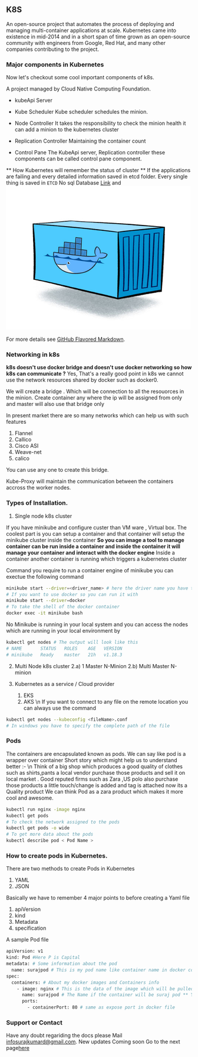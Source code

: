 ## K8S 

An open-source project that automates the process of deploying and managing multi-container applications at scale. Kubernetes came into existence in mid-2014 and in a short span of time grown as an open-source community with engineers from Google, Red Hat, and many other companies contributing to the project.


### Major components in Kubernetes 

Now let's checkout some cool important components of k8s.

A project managed by Cloud Native Computing Foundation.

- kubeApi Server
- Kube Scheduler
   Kube scheduler schedules the minion.
- Node Controller 
   It takes the responsibility to check the minion health it can add a minion to the kubernetes cluster 
- Replication Controller 
   Maintaining the container count 

- Control Pane 
   The KubeApi server, Replication controller these components can be called control pane component.


** How Kubernetes will remember the status of cluster **
If the applications are failing and every detailed information saved in etcd folder.
Every single thing is saved in `ETCD` No sql Database
[Link](url) and ![Image](./assets/image/docker.jpg)

For more details see [GitHub Flavored Markdown](https://guides.github.com/features/mastering-markdown/).

### Networking in k8s

**k8s doesn't use docker bridge and doesn't use docker networking so how k8s can communicate ?**
    Yes, That's a really good point in k8s we cannot use the network resources shared by docker such 
    as docker0.

We will create a bridge <yourNameBridgeNetwork>. Which will be connection to all the resouorces in the minion.
Create container any where the ip will be assigned from <yourNameBridgeNetwork> only and master will also use that bridge only

In present market there are so many networks which can help us with such features 
1. Flannel 
2. Callico 
3. Cisco ASI 
4. Weave-net 
5. calico 

You can use any one to create this bridge.

Kube-Proxy will maintain the communication between the containers accross the worker nodes.

### Types of Installation.
1. Single node k8s cluster 

If you have minikube and configure custer than VM ware , Virtual box.
The coolest part is you can setup a container and that container will setup the minikube cluster inside the container 
**So you can image a tool to manage container can be run inside a container and inside the container it will manage your container and interact with the docker engine**
Inside a container another container is running which triggers a kubernetes cluster 

Command you require to run a container engine of minikube you can exectue the following command 

```bash
minikube start --driver=<driver_name> # here the driver name you have to specify vmbox or docker.
# If you want to use docker so you can run it with 
minikube start --driver=docker
# To take the shell of the docker container 
docker exec -it minikube bash 
```
No Minikube is running in your local system and you can access the nodes which are running in your local environment by 

```bash
kubectl get nodes # The output will look like this 
# NAME       STATUS   ROLES    AGE   VERSION
# minikube   Ready    master   21h   v1.18.3
```
2. Multi Node k8s cluster
    2.a) 1 Master N-Minion 
    2.b) Multi Master N-minion

3. Kubernetes as a service / Cloud provider 
    1. EKS
    2. AKS
\n If you want to connect to any file on the remote location you can always use the command 

```bash
kubectl get nodes --kubeconfig <fileName>.conf
# In windows you have to specify the complete path of the file
```


### Pods 
The containers are encapsulated known as pods. We can say like pod is a wrapper over container 
Short story which might help us to understand better :- \n
Think of a big shop which produces a good quality of clothes such as shirts,pants a local vendor purchase those products and sell it on local market . Good reputed firms such as Zara ,US polo also purchase those products a little touch/change is added and tag is attached now its a Quality product 
We can think Pod as a zara product which makes it more cool and awesome.
``` bash
kubectl run nginx -image nginx
kubectl get pods 
# To check the network assigned to the pods 
kubectl get pods -o wide 
# To get more data about the pods 
kubectl describe pod < Pod Name >
```
### How to create pods in Kubernetes.
There are two methods to create Pods in Kubernetes 
1. YAML 
2. JSON

Basically we have to remember 4 major points to before creating a Yaml file 
1. apiVersion 
2. kind
3. Metadata
4. specification 

A sample Pod file 
```bash
apiVersion: v1
kind: Pod #Here P is Capital
metadata: # Some information about the pod  
  name: surajpod # This is my pod name like container name in docker containers
spec:
  containers: # About my docker images and Containers info 
    - image: nginx # This is the data of the image which will be pulled from the hub.docker.io
      name: surajpod # The Name if the container will be suraj pod ** You don't need unique name 
      ports:
        - containerPort: 80 # same as expose port in docker file
```




### Support or Contact

Have any doubt regariding the docs please Mail [infosurajkumard@gmail.com](#).
New updates Coming soon
Go to the next page[here](./new-page.html)